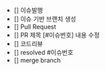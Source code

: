 - [] 이슈발행
- [] 이슈 기반 브랜치 생성
- [] Pull Request
- [] PR 제목 [#이슈번호] 내용 수정
- [] 코드리뷰
- [] resolved #이슈번호
- [] merge branch